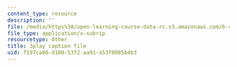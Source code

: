 ```yaml
---
content_type: resource
description: ''
file: /media/https%3A/open-learning-course-data-rc.s3.amazonaws.com/6-451-principles-of-digital-communication-ii-spring-2005/f197ca86d10053f2aa91a53f0085b4b3_dy44BdqxRAo.vtt
file_type: application/x-subrip
resourcetype: Other
title: 3play caption file
uid: f197ca86-d100-53f2-aa91-a53f0085b4b3
---
```

